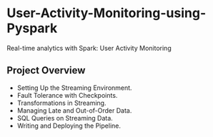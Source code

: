 # User-Activity-Monitoring-using-Pyspark
Real-time analytics with Spark: User Activity Monitoring

## Project Overview
- Setting Up the Streaming Environment.
- Fault Tolerance with Checkpoints.
- Transformations in Streaming.
- Managing Late and Out-of-Order Data.
- SQL Queries on Streaming Data.
- Writing and Deploying the Pipeline.

